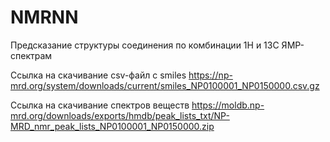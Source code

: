 # NMRNN
Предсказание структуры соединения по комбинации 1H и 13C ЯМР-спектрам

Ссылка на скачивание csv-файл с smiles https://np-mrd.org/system/downloads/current/smiles_NP0100001_NP0150000.csv.gz

Ссылка на скачивание спектров веществ https://moldb.np-mrd.org/downloads/exports/hmdb/peak_lists_txt/NP-MRD_nmr_peak_lists_NP0100001_NP0150000.zip

